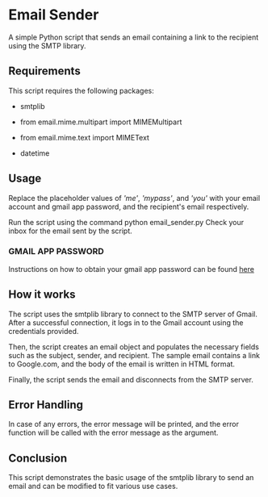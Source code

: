 # Email Sender

A simple Python script that sends an email containing a link to the recipient using the SMTP library.

## Requirements

This script requires the following packages:

- smtplib

- from email.mime.multipart import MIMEMultipart

- from email.mime.text import MIMEText

-  datetime

## Usage
Replace the placeholder values of _'me'_, _'mypass'_, and _'you'_ with your email account and gmail app password, and the recipient's email respectively.

Run the script using the command python email_sender.py
Check your inbox for the email sent by the script.

### **GMAIL APP PASSWORD**
Instructions on how to obtain your gmail app password can be found [here](https://towardsdatascience.com/automate-sending-emails-with-gmail-in-python-449cc0c3c317)

## How it works
The script uses the smtplib library to connect to the SMTP server of Gmail. After a successful connection, it logs in to the Gmail account using the credentials provided.

Then, the script creates an email object and populates the necessary fields such as the subject, sender, and recipient. The sample email contains a link to Google.com, and the body of the email is written in HTML format.

Finally, the script sends the email and disconnects from the SMTP server.

## Error Handling
In case of any errors, the error message will be printed, and the error function will be called with the error message as the argument.

## Conclusion
This script demonstrates the basic usage of the smtplib library to send an email and can be modified to fit various use cases.